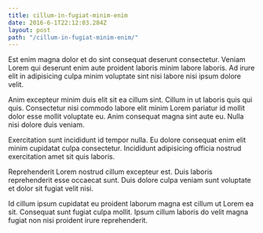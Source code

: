 ```yaml
---
title: cillum-in-fugiat-minim-enim
date: 2016-6-1T22:12:03.284Z
layout: post
path: "/cillum-in-fugiat-minim-enim/"
---
```


Est enim magna dolor et do sint consequat deserunt consectetur. Veniam Lorem qui deserunt enim aute proident laboris minim labore laboris. Ad irure elit in adipisicing culpa minim voluptate sint nisi labore nisi ipsum dolore velit.

Anim excepteur minim duis elit sit ea cillum sint. Cillum in ut laboris quis qui quis. Consectetur nisi commodo labore elit minim Lorem pariatur id mollit dolor esse mollit voluptate eu. Anim consequat magna sint aute eu. Nulla nisi dolore duis veniam.

Exercitation sunt incididunt id tempor nulla. Eu dolore consequat enim elit minim cupidatat culpa consectetur. Incididunt adipisicing officia nostrud exercitation amet sit quis laboris.

Reprehenderit Lorem nostrud cillum excepteur est. Duis laboris reprehenderit esse occaecat sunt. Duis dolore culpa veniam sunt voluptate et dolor sit fugiat velit nisi.

Id cillum ipsum cupidatat eu proident laborum magna est cillum ut Lorem ea sit. Consequat sunt fugiat culpa mollit. Ipsum cillum laboris do velit magna fugiat non nisi proident irure reprehenderit.